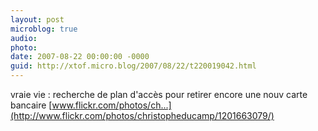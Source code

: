```yaml
---
layout: post
microblog: true
audio: 
photo: 
date: 2007-08-22 00:00:00 -0000
guid: http://xtof.micro.blog/2007/08/22/t220019042.html
---
```

vraie vie : recherche de plan d'accès pour retirer encore une nouv carte bancaire [www.flickr.com/photos/ch...](http://www.flickr.com/photos/christopheducamp/1201663079/)
